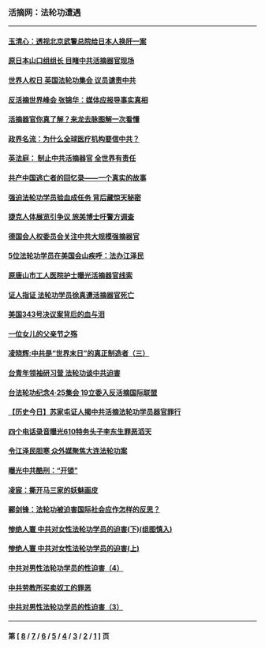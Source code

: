### 活摘网：法轮功遭遇
---
#### [玉清心：透视北京武警总院给日本人换肝一案](../../pages/nf5881/n13771978.md?03150430) 
#### [原日本山口组组长 目睹中共活摘器官现场](../../pages/nf5881/n13767360.md?03150430) 
#### [世界人权日 英国法轮功集会 议员谴责中共](../../pages/nf5881/n13431763.md?03150430) 
#### [反活摘世界峰会 张锦华：媒体应报导事实真相](../../pages/nf5881/n13278502.md?03150430) 
#### [活摘器官你真了解？来龙去脉图解一次看懂](../../pages/nf5881/n13013820.md?03150430) 
#### [政界名流：为什么全球医疗机构要信中共？](../../pages/nf5881/n11945479.md?03150430) 
#### [英法庭： 制止中共活摘器官 全世界有责任](../../pages/nf5881/n11330691.md?03150430) 
#### [共产中国逃亡者的回忆录——一个真实的故事](../../pages/nf5881/n10918649.md?03150430) 
#### [强迫法轮功学员验血成任务 背后藏惊天秘密](../../pages/nf5881/n4252384.md?03150430) 
#### [捷克人体展览引争议 旅美博士吁警方调查](../../pages/nf5881/n9429187.md?03150430) 
#### [德国会人权委员会关注中共大规模强摘器官](../../pages/nf5881/n8418950.md?03150430) 
#### [5位法轮功学员在美国会山疾呼：法办江泽民](../../pages/nf5881/n8101519.md?03150430) 
#### [原唐山市工人医院护士曝光活摘器官线索](../../pages/nf5881/n8076384.md?03150430) 
#### [证人指证 法轮功学员徐真遭活摘器官死亡](../../pages/nf5881/n8042467.md?03150430) 
#### [美国343号决议案背后的血与泪](../../pages/nf5881/n8020684.md?03150430) 
#### [一位女儿的父亲节之殇](../../pages/nf5881/n8014122.md?03150430) 
#### [凌晓辉:中共是“世界末日”的真正制造者（三）](../../pages/nf5881/n4210333.md?03150430) 
#### [台青年领袖研习营 法轮功谈中共迫害](../../pages/nf5881/n4141857.md?03150430) 
#### [台法轮功纪念4‧25集会 19立委入反活摘国际联盟](../../pages/nf5881/n4141821.md?03150430) 
#### [【历史今日】苏家屯证人揭中共活摘法轮功学员器官罪行](../../pages/nf5881/n4135912.md?03150430) 
#### [四个电话录音曝光610特务头子李东生罪恶滔天](../../pages/nf5881/n4040060.md?03150430) 
#### [令江泽民胆寒 众外媒聚焦大连法轮功案](../../pages/nf5881/n3932671.md?03150430) 
#### [曝光中共酷刑：“开锁”](../../pages/nf5881/n3889373.md?03150430) 
#### [凌宸：撕开马三家的妖魅画皮](../../pages/nf5881/n3849369.md?03150430) 
#### [郦剑锋：法轮功被迫害国际社会应作怎样的反思？](../../pages/nf5881/n3824560.md?03150430) 
#### [惨绝人寰 中共对女性法轮功学员的迫害(下)(组图慎入)](../../pages/nf5881/n3816285.md?03150430) 
#### [惨绝人寰 中共对女性法轮功学员的迫害(上)](../../pages/nf5881/n3815374.md?03150430) 
#### [中共对男性法轮功学员的性迫害（4）](../../pages/nf5881/n3769144.md?03150430) 
#### [中共劳教所买卖奴工的罪恶](../../pages/nf5881/n3769378.md?03150430) 
#### [中共对男性法轮功学员的性迫害（3）](../../pages/nf5881/n3768231.md?03150430) 

---
#### 第 [ [8](./8.md?03150430) / [7](./7.md?03150430) / [6](./6.md?03150430) / [5](./5.md?03150430) / [4](./4.md?03150430) / [3](./3.md?03150430) / [2](./2.md?03150430) / [1](./1.md?03150430) ] 页
